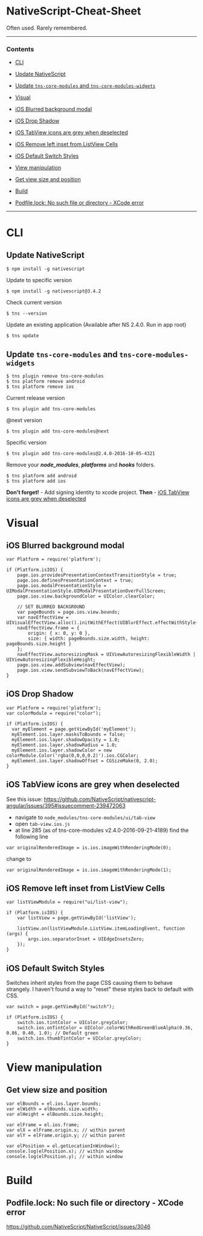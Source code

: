# NativeScript-Cheat-Sheet
Often used. Rarely remembered.

---

### Contents

* [CLI](#cli)
 * [Update NativeScript](#update-nativescript)
 * [Update `tns-core-modules` and `tns-core-modules-widgets`](#update-tns-core-modules-and-tns-core-modules-widgets)

* [Visual](#visual)
 * [iOS Blurred background modal](#ios-blurred-background-modal)
 * [iOS Drop Shadow](#ios-drop-shadow)
 * [iOS TabView icons are grey when deselected](#ios-tabview-icons-are-grey-when-deselected)
 * [iOS Remove left inset from ListView Cells](#ios-remove-left-inset-from-listview-cells)
 * [iOS Default Switch Styles](#ios-default-switch-styles)
 
* [View manipulation](#view-manipulation)
 * [Get view size and position](#get-view-size-and-position)
 
* [Build](#build)
 * [Podfile.lock: No such file or directory - XCode error](#podfilelock-no-such-file-or-directory---xcode-error)

---

# CLI

Update NativeScript
---

```
$ npm install -g nativescript
```

Update to specific version
```
$ npm install -g nativescript@3.4.2
```

Check current version
```
$ tns --version
```

Update an existing application (Available after NS 2.4.0. Run in app root)

```
$ tns update
```

Update `tns-core-modules` and `tns-core-modules-widgets`
---

```
$ tns plugin remove tns-core-modules
$ tns platform remove android
$ tns platform remove ios
```
Current release version
```
$ tns plugin add tns-core-modules
```
@next version
```
$ tns plugin add tns-core-modules@next
```
Specific version
```
$ tns plugin add tns-core-modules@2.4.0-2016-10-05-4321
```
Remove your _**node_modules**_, _**platforms**_ and _**hooks**_ folders.
```
$ tns platform add android
$ tns platform add ios
```

**Don't forget!** - Add signing identity to xcode project.
**Then** - [iOS TabView icons are grey when deselected](#ios-tabview-icons-are-grey-when-deselected)

# Visual

iOS Blurred background modal
---

```
var Platform = require('platform');

if (Platform.isIOS) {
    page.ios.providesPresentationContextTransitionStyle = true;
    page.ios.definesPresentationContext = true;
    page.ios.modalPresentationStyle = UIModalPresentationStyle.UIModalPresentationOverFullScreen;
    page.ios.view.backgroundColor = UIColor.clearColor;

    // SET BLURRED BACKGROUND
    var pageBounds = page.ios.view.bounds;
    var navEffectView = UIVisualEffectView.alloc().initWithEffect(UIBlurEffect.effectWithStyle(UIBlurEffectStyleLight));
    navEffectView.frame = {
        origin: { x: 0, y: 0 },
        size: { width: pageBounds.size.width, height: pageBounds.size.height }
    };
    navEffectView.autoresizingMask = UIViewAutoresizingFlexibleWidth | UIViewAutoresizingFlexibleHeight;
    page.ios.view.addSubview(navEffectView);
    page.ios.view.sendSubviewToBack(navEffectView);
}
```

iOS Drop Shadow
-----

```
var Platform = require('platform');
var colorModule = require("color");
  
if (Platform.isIOS) {
  var myElement = page.getViewById('myElement');
  myElement.ios.layer.masksToBounds = false;
  myElement.ios.layer.shadowOpacity = 1.0;
  myElement.ios.layer.shadowRadius = 1.0;
  myElement.ios.layer.shadowColor = new colorModule.Color('rgba(0,0,0,0.2)').ios.CGColor;
  myElement.ios.layer.shadowOffset = CGSizeMake(0, 2.0);
}
```

iOS TabView icons are grey when deselected
---

See this issue: https://github.com/NativeScript/nativescript-angular/issues/395#issuecomment-239472063

* navigate to `node_modules/tns-core-modules/ui/tab-view`
* open `tab-view.ios.js`
* at line 285 (as of tns-core-modules v2.4.0-2016-09-21-4189) find the following line
```
var originalRenderedImage = is.ios.imageWithRenderingMode(0);
```
change to
```
var originalRenderedImage = is.ios.imageWithRenderingMode(1);
```

iOS Remove left inset from ListView Cells
---

```
var listViewModule = require("ui/list-view");

if (Platform.isIOS) {
    var listView = page.getViewById('listView');

    listView.on(listViewModule.ListView.itemLoadingEvent, function (args) {
        args.ios.separatorInset = UIEdgeInsetsZero;
    });
}
```

iOS Default Switch Styles
---
Switches inherit styles from the page CSS causing them to behave strangely. I haven't found a way to "reset" these styles back to default with CSS.

```
var switch = page.getViewById("switch");

if (Platform.isIOS) {
    switch.ios.tintColor = UIColor.greyColor;
    switch.ios.onTintColor = UIColor.colorWithRedGreenBlueAlpha(0.36, 0.86, 0.40, 1.0); // Default green
    switch.ios.thumbTintColor = UIColor.greyColor;
}
```

# View manipulation

Get view size and position
---
```
var elBounds = el.ios.layer.bounds;
var elWidth = elBounds.size.width;
var elHeight = elBounds.size.height;

var elFrame = el.ios.frame;
var elX = elFrame.origin.x; // within parent
var elY = elFrame.origin.y; // within parent

var elPosition = el.getLocationInWindow();
console.log(elPosition.x); // within window
console.log(elPosition.y); // within window
```

# Build

Podfile.lock: No such file or directory - XCode error
---
https://github.com/NativeScript/NativeScript/issues/3046
